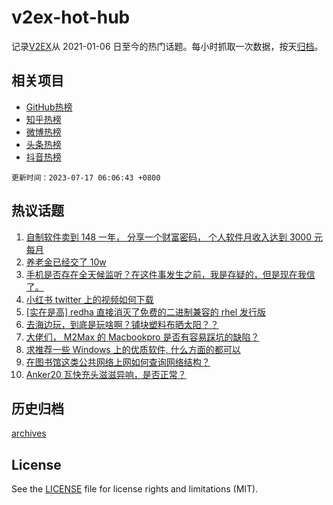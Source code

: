 # v2ex-hot-hub

 记录[V2EX](https://www.v2ex.com/)从 2021-01-06 日至今的热门话题。每小时抓取一次数据，按天[归档](archives)。
 
 ## 相关项目

- [GitHub热榜](https://github.com/lonnyzhang423/github-hot-hub)
- [知乎热榜](https://github.com/lonnyzhang423/zhihu-hot-hub)
- [微博热榜](https://github.com/lonnyzhang423/weibo-hot-hub)
- [头条热榜](https://github.com/lonnyzhang423/toutiao-hot-hub)
- [抖音热榜](https://github.com/lonnyzhang423/douyin-hot-hub)


 `更新时间：2023-07-17 06:06:43 +0800`

## 热议话题

1. [自制软件卖到 148 一年， 分享一个财富密码， 个人软件月收入达到 3000 元每月](https://www.v2ex.com/t/957105)
1. [养老金已经交了 10w](https://www.v2ex.com/t/957087)
1. [手机是否存在全天候监听？在这件事发生之前，我是存疑的，但是现在我信了。](https://www.v2ex.com/t/957177)
1. [小红书 twitter 上的视频如何下载](https://www.v2ex.com/t/957096)
1. [[实在是高] redha 直接消灭了免费的二进制兼容的 rhel 发行版](https://www.v2ex.com/t/957139)
1. [去海边玩，到底是玩啥啊？铺块塑料布晒太阳？？](https://www.v2ex.com/t/957129)
1. [大佬们， M2Max 的 Macbookpro 是否有容易踩坑的缺陷？](https://www.v2ex.com/t/957125)
1. [求推荐一些 Windows 上的优质软件, 什么方面的都可以](https://www.v2ex.com/t/957140)
1. [在图书馆这类公共网络上网如何查询网络结构？](https://www.v2ex.com/t/957104)
1. [Anker20 瓦快充头滋滋异响，是否正常？](https://www.v2ex.com/t/957084)

## 历史归档

[archives](archives)

## License

See the [LICENSE](LICENSE) file for license rights and limitations (MIT).
